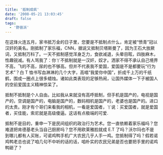 ```yaml
---
title: '抵制成疯'
date: '2008-05-21 13:03:45'
draft: false
tags:
  - '野兽派'
---
```


在这烽火连五月，家书抵万金的日子里，您要是不抵制点什么，肯定被“愤青”冠以汉奸的美名。刚抵制了家乐福，CNN，据说又抵制贝塔斯曼了，因为王石大放厥词，又抵制万科了。一天不抵制感觉浑身乏力，食欲减退，头晕目眩，四肢麻木，性趣锐减。有人骂我了：你丫不抵制就是一汉奸，奴才。洒家不得不承认自己境界不高，飞的不高，尿的也不够高。但并不代表我不爱国，爱国是不是都要玩“行为艺术”？白 T 恤书写血淋淋的几个大字，高唱“我爱你中国”，折成千上万的千纸鹤，围成一圈点上很多蜡烛。诸如此类表现的足够热闹，让国外媒体一下子被国人的空前爱国主义精神惊呆了。

抵制不抵制是个人自由。比如我从来就没有高呼抵制，但手机是国产的，电视是国产的，空调是国产的，电脑是国产的，数码相机是国产的，老婆也是国产的。进口的太贵。刚才有个哥们来看我的相机，一看是爱国者，丫说：买爱国者，就是爱国者，买佳能，索尼就是高级傻逼。这话有点极端的可爱.

抵制不是目的，重申一下是民间组织的政治行为艺术。您一直依赖着家乐福吗？您难道把肯德基老头当自己厨房吗？您不用欧莱雅脸就成 E.T 了吗？沃尔玛也不是到哪儿都有人买账，可诺鸡鸭手机广大农民几乎人手一鸡。您抵制得了吗？假若诺鸡鸭老总也说了咱几句不中听的话的话，咱朴实的农民兄弟是否也要把手里的诺鸡鸭砸了？
